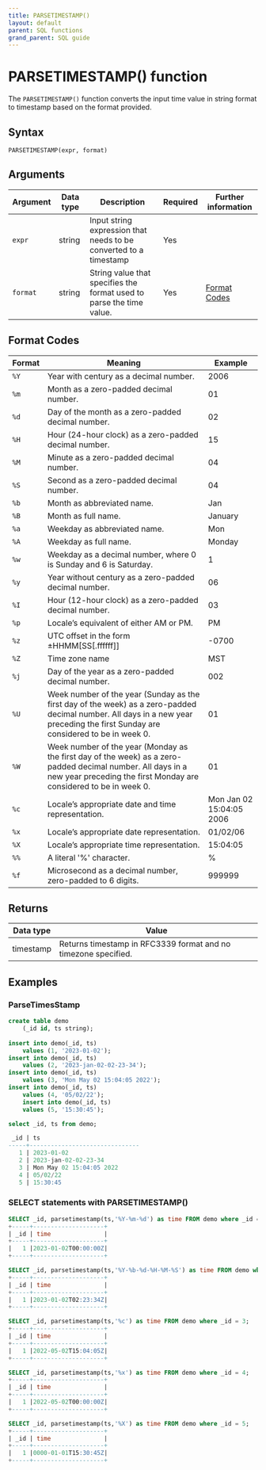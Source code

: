 ```yaml
---
title: PARSETIMESTAMP()
layout: default
parent: SQL functions
grand_parent: SQL guide
---
```


# PARSETIMESTAMP() function

The `PARSETIMESTAMP()` function converts the input time value in string format to timestamp based on the format provided.

## Syntax

```
PARSETIMESTAMP(expr, format)
```

## Arguments

| Argument | Data type | Description | Required | Further information |
|---|---|---|---|---|
| `expr`   | string | Input string expression that needs to be converted to a timestamp | Yes | |
| `format` | string | String value that specifies the format used to parse the time value. | Yes | [Format Codes](#format-codes) |


## Format Codes

| Format | Meaning| Example|
|---|---|---|
| `%Y` | Year with century as a decimal number. | 2006|
| `%m` | Month as a zero-padded decimal number. | 01 |
| `%d` | Day of the month as a zero-padded decimal number.| 02 |
| `%H` | Hour (24-hour clock) as a zero-padded decimal number.| 15 |
| `%M` | Minute as a zero-padded decimal number.| 04 |
| `%S` | Second as a zero-padded decimal number.| 04 |
| `%b` | Month as abbreviated name.| Jan |
| `%B` | Month as full name.| January |
| `%a` | Weekday as abbreviated name.| Mon |
| `%A` | Weekday as full name.| Monday |
| `%w` | Weekday as a decimal number, where 0 is Sunday and 6 is Saturday.| 1 |
| `%y` | Year without century as a zero-padded decimal number.| 06 |
| `%I` | Hour (12-hour clock) as a zero-padded decimal number.| 03 |
| `%p` | Locale’s equivalent of either AM or PM.| PM |
| `%z` | UTC offset in the form ±HHMM[SS[.ffffff]]| -0700 |
| `%Z` | Time zone name| MST |
| `%j` | Day of the year as a zero-padded decimal number.| 002 |
| `%U` | Week number of the year (Sunday as the first day of the week) as a zero-padded decimal number. All days in a new year preceding the first Sunday are considered to be in week 0.| 01 |
| `%W` | Week number of the year (Monday as the first day of the week) as a zero-padded decimal number. All days in a new year preceding the first Monday are considered to be in week 0.| 01 |
| `%c` | Locale’s appropriate date and time representation.| Mon Jan 02 15:04:05 2006 |
| `%x` | Locale’s appropriate date representation.| 01/02/06 |
| `%X` | Locale’s appropriate time representation.| 15:04:05 |
| `%%` | A literal '%' character.| % |
| `%f` | Microsecond as a decimal number, zero-padded to 6 digits.| 999999 |


## Returns

| Data type | Value |
|---|---|
| timestamp | Returns timestamp in RFC3339 format and no timezone specified. |


## Examples

### ParseTimesStamp
```sql
create table demo
    (_id id, ts string);
  
insert into demo(_id, ts)
    values (1, '2023-01-02');
insert into demo(_id, ts)
    values (2, '2023-jan-02-02-23-34');    
insert into demo(_id, ts)
    values (3, 'Mon May 02 15:04:05 2022');
insert into demo(_id, ts)
    values (4, '05/02/22');
    insert into demo(_id, ts)
    values (5, '15:30:45');

select _id, ts from demo;

 _id | ts                            
-----+-------------------------------
   1 | 2023-01-02
   2 | 2023-jan-02-02-23-34
   3 | Mon May 02 15:04:05 2022
   4 | 05/02/22
   5 | 15:30:45
```

### SELECT statements with PARSETIMESTAMP()
```sql
SELECT _id, parsetimestamp(ts,'%Y-%m-%d') as time FROM demo where _id = 1;
+-----+--------------------+
| _id | time               |
+-----+--------------------+
|   1 |2023-01-02T00:00:00Z|
+-----+--------------------+
```

```sql
SELECT _id, parsetimestamp(ts,'%Y-%b-%d-%H-%M-%S') as time FROM demo where _id = 2;
+-----+--------------------+
| _id | time               |
+-----+--------------------+
|   1 |2023-01-02T02:23:34Z|
+-----+--------------------+
```

```sql
SELECT _id, parsetimestamp(ts,'%c') as time FROM demo where _id = 3;
+-----+--------------------+
| _id | time               |
+-----+--------------------+
|   1 |2022-05-02T15:04:05Z|
+-----+--------------------+
```

```sql
SELECT _id, parsetimestamp(ts,'%x') as time FROM demo where _id = 4;
+-----+--------------------+
| _id | time               |
+-----+--------------------+
|   1 |2022-05-02T00:00:00Z|
+-----+--------------------+
```

```sql
SELECT _id, parsetimestamp(ts,'%X') as time FROM demo where _id = 5;
+-----+--------------------+
| _id | time               |
+-----+--------------------+
|   1 |0000-01-01T15:30:45Z|
+-----+--------------------+
```
